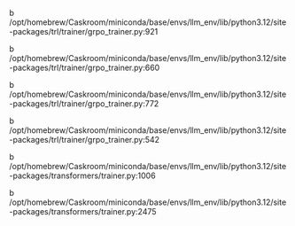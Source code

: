 b /opt/homebrew/Caskroom/miniconda/base/envs/llm_env/lib/python3.12/site-packages/trl/trainer/grpo_trainer.py:921

b /opt/homebrew/Caskroom/miniconda/base/envs/llm_env/lib/python3.12/site-packages/trl/trainer/grpo_trainer.py:660

b /opt/homebrew/Caskroom/miniconda/base/envs/llm_env/lib/python3.12/site-packages/trl/trainer/grpo_trainer.py:772

b /opt/homebrew/Caskroom/miniconda/base/envs/llm_env/lib/python3.12/site-packages/trl/trainer/grpo_trainer.py:542


b /opt/homebrew/Caskroom/miniconda/base/envs/llm_env/lib/python3.12/site-packages/transformers/trainer.py:1006

b /opt/homebrew/Caskroom/miniconda/base/envs/llm_env/lib/python3.12/site-packages/transformers/trainer.py:2475